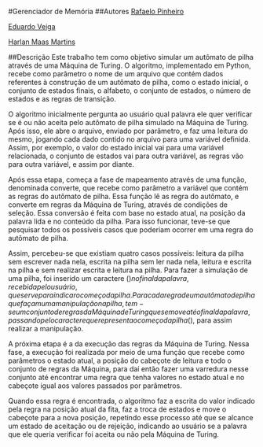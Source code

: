 #Gerenciador de Memória
##Autores
[Rafaelo Pinheiro](mailto:rafaelo.pinheiro1988@gmail.com)

[Eduardo Veiga](mailto:kluwe@softwarelivre.org)

[Harlan Maas Martins](mailto:hmaas00@hotmail.com)




##Descrição
Este trabalho tem como objetivo simular um autômato de pilha através de uma
Máquina de Turing. O algoritmo, implementado em Python, recebe como parâmetro o
nome de um arquivo que contém dados referentes à construção de um autômato de
pilha, como o estado inicial, o conjunto de estados finais, o alfabeto, o conjunto de
estados, o número de estados e as regras de transição. 

O algoritmo inicialmente
pergunta ao usuário qual palavra ele quer verificar se é ou não aceita pelo autômato
de pilha simulado na Máquina de Turing. Após isso, ele abre o arquivo, enviado por
parâmetro, e faz uma leitura do mesmo, jogando cada dado contido no arquivo para
uma variável definida. Assim, por exemplo, o valor do estado inicial vai para uma
variável relacionada, o conjunto de estados vai para outra variável, as regras vão para
outra variável, e assim por diante.

 Após essa etapa, começa a fase de mapeamento
através de uma função, denominada converte, que recebe como parâmetro a variável
que contém as regras do autômato de pilha. Essa função lê as regra do autômato, e
converte em regras da Máquina de Turing, através de condições de seleção. Essa
conversão é feita com base no estado atual, na posição da palavra lida e no conteúdo
da pilha. Para isso funcionar, teve-se que pesquisar todos os possíveis casos que
poderiam ocorrer em uma regra do autômato de pilha. 

Assim, percebeu-se que
existiam quatro casos possíveis: leitura da pilha sem escrever nada nela, escrita na
pilha sem ler nada nela, leitura e escrita na pilha e sem realizar escrita e leitura na
pilha. Para fazer a simulação de uma pilha, foi inserido um caractere ($) no final da
palavra, recebida pelo usuário, que serve para indicar o começo da pilha. Para cada
regra de um autômato de pilha que façam uma manipulação na pilha, tem-se um
conjunto de regras da Máquina de Turing que se move até o final da palavra, passando
pelo caractere que representa o começo da pilha ($), para assim realizar a
manipulação.

 A próxima etapa é a da execução das regras da Máquina de Turing.
Nessa fase, a execução foi realizada por meio de uma função que recebe como
parâmetros o estado atual, a posição do cabeçote de leitura e todo o conjunto de
regras da Máquina, para daí então fazer uma varredura nesse conjunto até encontrar
uma regra que tenha valores no estado atual e no cabeçote igual aos valores passados
por parâmetros. 

Quando essa regra é encontrada, o algoritmo faz a escrita do valor
indicado pela regra na posição atual da fita, faz a troca de estados e move o cabeçote
para a nova posição, repetindo esse processo até que se alcance um estado de
aceitação ou de rejeição, indicando ao usuário se a palavra que ele queria verificar foi
aceita ou não pela Máquina de Turing.